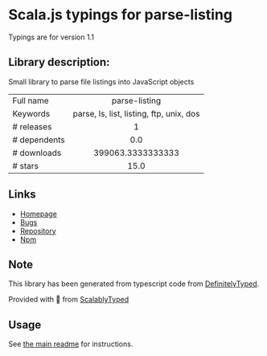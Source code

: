 
# Scala.js typings for parse-listing

Typings are for version 1.1

## Library description:
Small library to parse file listings into JavaScript objects

|                    |                 |
| ------------------ | :-------------: |
| Full name          | parse-listing |
| Keywords           | parse, ls, list, listing, ftp, unix, dos |
| # releases         | 1 |
| # dependents       | 0.0 |
| # downloads        | 399063.3333333333 |
| # stars            | 15.0 |

## Links
- [Homepage](https://github.com/sergi/parse-listing)
- [Bugs](https://github.com/sergi/parse-listing/issues)
- [Repository](https://github.com/sergi/parse-listing)
- [Npm](https://www.npmjs.com/package/parse-listing)
    


## Note
This library has been generated from typescript code from [DefinitelyTyped](https://definitelytyped.org).

Provided with :purple_heart: from [ScalablyTyped](https://github.com/oyvindberg/ScalablyTyped)

## Usage
See [the main readme](../../readme.md) for instructions.


